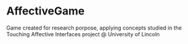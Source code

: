 AffectiveGame
=============

Game created for research porpose, applying concepts studied in the Touching Affective Interfaces project @ University of Lincoln
